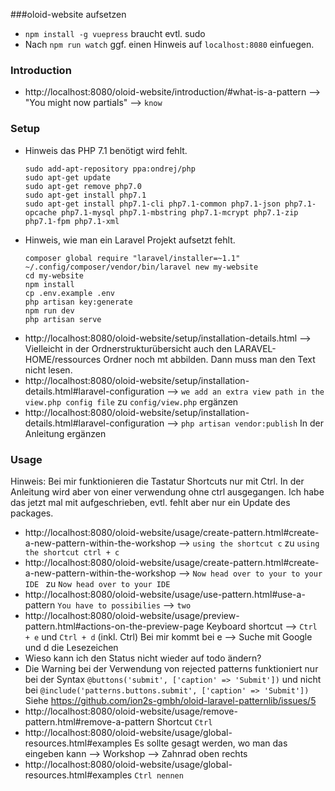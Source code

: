 ###oloid-website aufsetzen

* `npm install -g vuepress` braucht evtl. sudo
* Nach `npm run watch` ggf. einen Hinweis auf `localhost:8080` einfuegen.

### Introduction
* http://localhost:8080/oloid-website/introduction/#what-is-a-pattern --> "You might now partials" --> `know`

### Setup

* Hinweis das PHP 7.1 benötigt wird fehlt.
    ```
    sudo add-apt-repository ppa:ondrej/php
    sudo apt-get update
    sudo apt-get remove php7.0
    sudo apt-get install php7.1
    sudo apt-get install php7.1-cli php7.1-common php7.1-json php7.1-opcache php7.1-mysql php7.1-mbstring php7.1-mcrypt php7.1-zip php7.1-fpm php7.1-xml
    ```
* Hinweis, wie man ein Laravel Projekt aufsetzt fehlt.
    ```
    composer global require "laravel/installer=~1.1"
    ~/.config/composer/vendor/bin/laravel new my-website
    cd my-website
    npm install
    cp .env.example .env
    php artisan key:generate
    npm run dev
    php artisan serve
    ```    
* http://localhost:8080/oloid-website/setup/installation-details.html --> Vielleicht in der Ordnerstrukturübersicht auch den LARAVEL-HOME/ressources Ordner noch mt abbilden. Dann muss man den Text nicht lesen.
* http://localhost:8080/oloid-website/setup/installation-details.html#laravel-configuration --> `we add an extra view path in the view.php config file` zu `config/view.php` ergänzen
* http://localhost:8080/oloid-website/setup/installation-details.html#laravel-configuration --> `php artisan vendor:publish` In der Anleitung ergänzen

### Usage
Hinweis: Bei mir funktionieren die Tastatur Shortcuts nur mit Ctrl. In der Anleitung wird aber von einer verwendung ohne ctrl ausgegangen. Ich habe das jetzt mal mit aufgeschrieben, evtl. fehlt aber nur ein Update des packages.
* http://localhost:8080/oloid-website/usage/create-pattern.html#create-a-new-pattern-within-the-workshop --> `using the shortcut c` zu `using the shortcut ctrl + c`
* http://localhost:8080/oloid-website/usage/create-pattern.html#create-a-new-pattern-within-the-workshop --> `Now head over to your to your IDE ` zu `Now head over to your IDE`
* http://localhost:8080/oloid-website/usage/use-pattern.html#use-a-pattern `You have to possibilies` --> `two`
* http://localhost:8080/oloid-website/usage/preview-pattern.html#actions-on-the-preview-page Keyboard shortcut --> `Ctrl + e` und `Ctrl + d` (inkl. Ctrl) Bei mir kommt bei e --> Suche mit Google und d die Lesezeichen
* Wieso kann ich den Status nicht wieder auf todo ändern?
* Die Warning bei der Verwendung von rejected patterns funktioniert nur bei der Syntax `@buttons('submit', ['caption' => 'Submit'])` und nicht bei `@include('patterns.buttons.submit', ['caption' => 'Submit'])` Siehe https://github.com/ion2s-gmbh/oloid-laravel-patternlib/issues/5
* http://localhost:8080/oloid-website/usage/remove-pattern.html#remove-a-pattern Shortcut `Ctrl`
* http://localhost:8080/oloid-website/usage/global-resources.html#examples Es sollte gesagt werden, wo man das eingeben kann --> Workshop --> Zahnrad oben rechts
* http://localhost:8080/oloid-website/usage/global-resources.html#examples `Ctrl nennen`